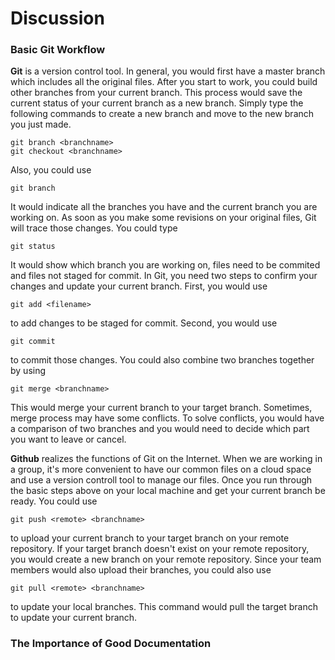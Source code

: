 # Discussion

### Basic Git Workflow  
**Git** is a version control tool. In general, you would first have a master branch which includes all the original files. After you start to work, you could build other branches from your current branch. This process would save the current status of your current branch as a new branch. Simply type the following commands to create a new branch and move to the new branch you just made.  
```  
git branch <branchname>  
git checkout <branchname>  
```  
Also, you could use   
``` 
git branch  
```  
It would indicate all the branches you have and the current branch you are working on. As soon as you make some revisions on your original files, Git will trace those changes. You could type 
```  
git status  
```
It would show which branch you are working on, files need to be commited and files not staged for commit. In Git, you need two steps to confirm your changes and update your current branch. First, you would use 
```  
git add <filename>  
```  
to add changes to be staged for commit. Second, you would use 
```  
git commit  
```   
to commit those changes. You could also combine two branches together by using 
``` 
git merge <branchname>
```  
This would merge your current branch to your target branch. Sometimes, merge process may have some conflicts. To solve conflicts, you would have a comparison of two branches and you would need to decide which part you want to leave or cancel.  

**Github** realizes the functions of Git on the Internet. When we are working in a group, it's more convenient to have our common files on a cloud space and use a version controll tool to manage our files. Once you run through the basic steps above on your local machine and get your current branch be ready. You could use 
```  
git push <remote> <branchname>
```
to upload your current branch to your target branch on your remote repository. If your target branch doesn't exist on your remote repository, you would create a new branch on your remote repository. Since your team members would also upload their branches, you could also use 
```  
git pull <remote> <branchname>  
```  
to update your local branches. This command would pull the target branch to update your current branch. 
### The Importance of Good Documentation 

